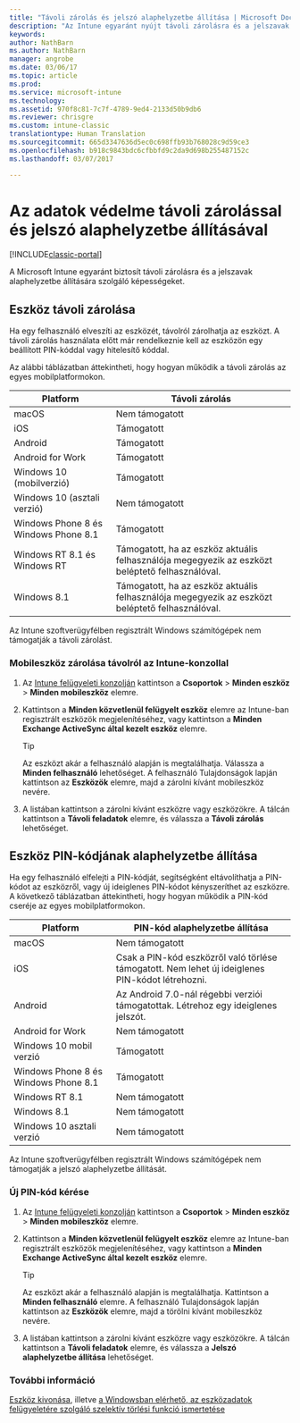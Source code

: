```yaml
---
title: "Távoli zárolás és jelszó alaphelyzetbe állítása | Microsoft Docs"
description: "Az Intune egyaránt nyújt távoli zárolásra és a jelszavak alaphelyzetbe állítására szolgáló funkciókat."
keywords: 
author: NathBarn
ms.author: NathBarn
manager: angrobe
ms.date: 03/06/17
ms.topic: article
ms.prod: 
ms.service: microsoft-intune
ms.technology: 
ms.assetid: 970f8c81-7c7f-4789-9ed4-2133d50b9db6
ms.reviewer: chrisgre
ms.custom: intune-classic
translationtype: Human Translation
ms.sourcegitcommit: 665d3347636d5ec0c698ffb93b768028c9d59ce3
ms.openlocfilehash: b918c9843bdc6cfbbfd9c2da9d698b255487152c
ms.lasthandoff: 03/07/2017

---
```

# <a name="help-protect-your-devices-with-remote-lock-and-passcode-reset"></a>Az adatok védelme távoli zárolással és jelszó alaphelyzetbe állításával

[!INCLUDE[classic-portal](../includes/classic-portal.md)]

A Microsoft Intune egyaránt biztosít távoli zárolásra és a jelszavak alaphelyzetbe állítására szolgáló képességeket.

## <a name="lock-a-device-remotely"></a>Eszköz távoli zárolása
Ha egy felhasználó elveszíti az eszközét, távolról zárolhatja az eszközt. A távoli zárolás használata előtt már rendelkeznie kell az eszközön egy beállított PIN-kóddal vagy hitelesítő kóddal.

Az alábbi táblázatban áttekintheti, hogy hogyan működik a távoli zárolás az egyes mobilplatformokon.

|Platform|Távoli zárolás|
|------------|---------------|
|macOS|Nem támogatott|
|iOS|Támogatott|
|Android|Támogatott|
|Android for Work|Támogatott|
|Windows 10 (mobilverzió)|Támogatott|
|Windows 10 (asztali verzió)|Nem támogatott|
|Windows Phone 8 és Windows Phone 8.1|Támogatott|
|Windows RT 8.1 és Windows RT|Támogatott, ha az eszköz aktuális felhasználója megegyezik az eszközt beléptető felhasználóval.|
|Windows 8.1|Támogatott, ha az eszköz aktuális felhasználója megegyezik az eszközt beléptető felhasználóval.|

Az Intune szoftverügyfélben regisztrált Windows számítógépek nem támogatják a távoli zárolást.

### <a name="lock-a-mobile-device-remotely-through-the-intune-console"></a>Mobileszköz zárolása távolról az Intune-konzollal

1.  Az [Intune felügyeleti konzolján](https://manage.microsoft.com/) kattintson a **Csoportok** &gt; **Minden eszköz** &gt; **Minden mobileszköz** elemre.

2.  Kattintson a **Minden közvetlenül felügyelt eszköz** elemre az Intune-ban regisztrált eszközök megjelenítéséhez, vagy kattintson a **Minden Exchange ActiveSync által kezelt eszköz** elemre.

    > [!TIP]
    > Az eszközt akár a felhasználó alapján is megtalálhatja. Válassza a **Minden felhasználó** lehetőséget. A felhasználó Tulajdonságok lapján kattintson az **Eszközök** elemre, majd a zárolni kívánt mobileszköz nevére.

3.  A listában kattintson a zárolni kívánt eszközre vagy eszközökre. A tálcán kattintson a **Távoli feladatok** elemre, és válassza a **Távoli zárolás** lehetőséget.

## <a name="reset-the-passcode-on-a-device"></a>Eszköz PIN-kódjának alaphelyzetbe állítása
Ha egy felhasználó elfelejti a PIN-kódját, segítségként eltávolíthatja a PIN-kódot az eszközről, vagy új ideiglenes PIN-kódot kényszeríthet az eszközre. A következő táblázatban áttekintheti, hogy hogyan működik a PIN-kód cseréje az egyes mobilplatformokon.

|Platform|PIN-kód alaphelyzetbe állítása|
|------------|------------------|
|macOS|Nem támogatott|
|iOS|Csak a PIN-kód eszközről való törlése támogatott. Nem lehet új ideiglenes PIN-kódot létrehozni.|
|Android|Az Android 7.0-nál régebbi verziói támogatottak. Létrehoz egy ideiglenes jelszót.|
|Android for Work|Nem támogatott|
|Windows 10 mobil verzió|Támogatott|
|Windows Phone 8 és Windows Phone 8.1|Támogatott|
|Windows RT 8.1|Nem támogatott|
|Windows 8.1|Nem támogatott|
|Windows 10 asztali verzió|Nem támogatott|

Az Intune szoftverügyfélben regisztrált Windows számítógépek nem támogatják a jelszó alaphelyzetbe állítását.

### <a name="reset-a-passcode"></a>Új PIN-kód kérése

1.  Az [Intune felügyeleti konzolján](https://manage.microsoft.com/) kattintson a **Csoportok** &gt; **Minden eszköz** &gt; **Minden mobileszköz** elemre.

2.  Kattintson a **Minden közvetlenül felügyelt eszköz** elemre az Intune-ban regisztrált eszközök megjelenítéséhez, vagy kattintson a **Minden Exchange ActiveSync által kezelt eszköz** elemre.

    > [!TIP]
    > Az eszközt akár a felhasználó alapján is megtalálhatja. Kattintson a **Minden felhasználó** elemre. A felhasználó Tulajdonságok lapján kattintson az **Eszközök** elemre, majd a törölni kívánt mobileszköz nevére.

3.  A listában kattintson a zárolni kívánt eszközre vagy eszközökre. A tálcán kattintson a **Távoli feladatok** elemre, és válassza a **Jelszó alaphelyzetbe állítása** lehetőséget.


### <a name="see-also"></a>További információ
[Eszköz kivonása](retire-devices-from-microsoft-intune-management.md), illetve [a Windowsban elérhető, az eszközadatok felügyeletére szolgáló szelektív törlési funkció ismertetése](http://technet.microsoft.com/library/dn486874.aspx)

